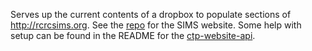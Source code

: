 Serves up the current contents of a dropbox to populate sections of http://rcrcsims.org. See the [repo](https://github.com/IFRCGo/sims-website) for the SIMS website. Some help with setup can be found in the README for the [ctp-website-api](https://github.com/AmericanRedCross/ctp-website-api).
